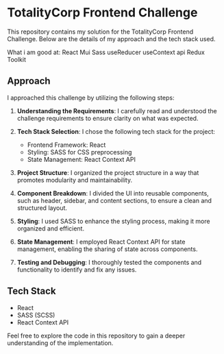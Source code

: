 # TotalityCorp Frontend Challenge

This repository contains my solution for the TotalityCorp Frontend Challenge. Below are the details of my approach and the tech stack used.

What i am good at:
React
Mui
Sass
useReducer
useContext api
Redux Toolkit

## Approach

I approached this challenge by utilizing the following steps:

1. **Understanding the Requirements**: I carefully read and understood the challenge requirements to ensure clarity on what was expected.

2. **Tech Stack Selection**: I chose the following tech stack for the project:
   - Frontend Framework: React
   - Styling: SASS for CSS preprocessing
   - State Management: React Context API

3. **Project Structure**: I organized the project structure in a way that promotes modularity and maintainability.

4. **Component Breakdown**: I divided the UI into reusable components, such as header, sidebar, and content sections, to ensure a clean and structured layout.

5. **Styling**: I used SASS to enhance the styling process, making it more organized and efficient.

6. **State Management**: I employed React Context API for state management, enabling the sharing of state across components.

7. **Testing and Debugging**: I thoroughly tested the components and functionality to identify and fix any issues.

## Tech Stack

- React
- SASS (SCSS)
- React Context API

Feel free to explore the code in this repository to gain a deeper understanding of the implementation.


